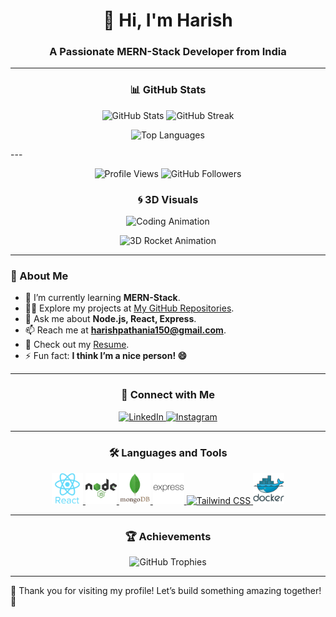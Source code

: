 <h1 align="center">👋 Hi, I'm Harish</h1>
<h3 align="center">A Passionate MERN-Stack Developer from India</h3>

---
<h3 align="center">📊 GitHub Stats</h3>
<p align="center">
  <img src="https://github-readme-stats.vercel.app/api?username=harish00078&show_icons=true&theme=radical" alt="GitHub Stats" width="450" />
  <img src="https://github-readme-streak-stats.herokuapp.com/?user=harish00078&theme=radical" alt="GitHub Streak" width="450" />
</p>
<p align="center">
  <img src="https://github-readme-stats.vercel.app/api/top-langs/?username=harish00078&layout=compact&theme=radical" alt="Top Languages" width="450" />
</p>
---

<p align="center">
  <img src="https://komarev.com/ghpvc/?username=harish00078&label=Profile%20views&color=0e75b6&style=flat" alt="Profile Views" />
  <img src="https://img.shields.io/github/followers/harish00078?label=Followers&style=social" alt="GitHub Followers" />
</p>


<h3 align="center">🌀 3D Visuals</h3>
<p align="center">
  <img src="https://cdn.dribbble.com/users/1162077/screenshots/3848914/programmer.gif" alt="Coding Animation" width="500" />
</p>
<p align="center">
  <img src="https://cdn.dribbble.com/users/720825/screenshots/3253319/media/6a8f2062d74490234ecb2d8b56e6c762.gif" alt="3D Rocket Animation" width="500" />
</p>

---

### 🌟 About Me  
- 🌱 I’m currently learning **MERN-Stack**.  
- 👨‍💻 Explore my projects at [My GitHub Repositories](https://github.com/harish00078).  
- 💬 Ask me about **Node.js, React, Express**.  
- 📫 Reach me at **harishpathania150@gmail.com**.  
- 📄 Check out my [Resume](https://drive.google.com/file/d/1pBuHeGDDMs1iWKF6H_4--kLC_HaMGDl6/view?usp=sharing).  
- ⚡ Fun fact: **I think I’m a nice person! 😄**

---

<h3 align="center">🔗 Connect with Me</h3>
<p align="center">
  <a href="https://linkedin.com/in/harish-kumar-713827209/" target="blank">
    <img src="https://img.icons8.com/color/48/000000/linkedin.png" alt="LinkedIn" />
  </a>
  <a href="https://instagram.com/harishkumar0088/" target="blank">
    <img src="https://img.icons8.com/fluency/48/000000/instagram-new.png" alt="Instagram" />
  </a>
</p>

---

<h3 align="center">🛠️ Languages and Tools</h3>
<p align="center">
  <a href="https://reactjs.org/" target="_blank" rel="noreferrer">
    <img src="https://raw.githubusercontent.com/devicons/devicon/master/icons/react/react-original-wordmark.svg" alt="React" width="50" height="50"/>
  </a>
  <a href="https://nodejs.org" target="_blank" rel="noreferrer">
    <img src="https://raw.githubusercontent.com/devicons/devicon/master/icons/nodejs/nodejs-original-wordmark.svg" alt="Node.js" width="50" height="50"/>
  </a>
  <a href="https://www.mongodb.com/" target="_blank" rel="noreferrer">
    <img src="https://raw.githubusercontent.com/devicons/devicon/master/icons/mongodb/mongodb-original-wordmark.svg" alt="MongoDB" width="50" height="50"/>
  </a>
  <a href="https://expressjs.com" target="_blank" rel="noreferrer">
    <img src="https://raw.githubusercontent.com/devicons/devicon/master/icons/express/express-original-wordmark.svg" alt="Express" width="50" height="50"/>
  </a>
  <a href="https://tailwindcss.com/" target="_blank" rel="noreferrer">
    <img src="https://www.vectorlogo.zone/logos/tailwindcss/tailwindcss-icon.svg" alt="Tailwind CSS" width="50" height="50"/>
  </a>
  <a href="https://docker.com/" target="_blank" rel="noreferrer">
    <img src="https://raw.githubusercontent.com/devicons/devicon/master/icons/docker/docker-original-wordmark.svg" alt="Docker" width="50" height="50"/>
  </a>
  <!-- Add more tools here -->
</p>

---

<h3 align="center">🏆 Achievements</h3>
<p align="center">
  <img src="https://github-profile-trophy.vercel.app/?username=harish00078&theme=onedark" alt="GitHub Trophies" />
</p>

---

🌟 Thank you for visiting my profile! Let’s build something amazing together! 🚀
